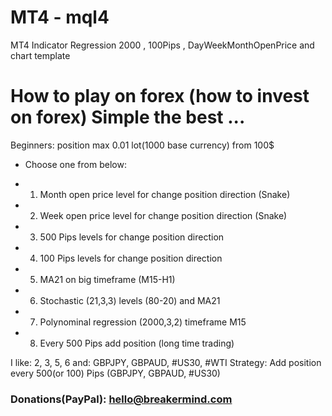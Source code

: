 # MT4 - mql4
MT4 Indicator Regression 2000 , 100Pips , DayWeekMonthOpenPrice and chart template

# How to play on forex (how to invest on forex) Simple the best ...
Beginners: position max 0.01 lot(1000 base currency) from 100$

- Choose one from below:
* 1) Month open price level for change position direction (Snake)
* 2) Week open price level for change position direction (Snake)
* 3) 500 Pips levels for change position direction
* 4) 100 Pips levels for change position direction
* 5) MA21 on big timeframe (M15-H1)
* 6) Stochastic (21,3,3) levels (80-20) and MA21
* 7) Polynominal regression (2000,3,2) timeframe M15
* 8) Every 500 Pips add position (long time trading)

I like: 2, 3, 5, 6 and: GBPJPY, GBPAUD, #US30, #WTI 
Strategy: Add position every 500(or 100) Pips (GBPJPY, GBPAUD, #US30)

### Donations(PayPal): hello@breakermind.com
